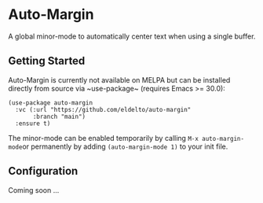 # Auto-Margin

A global minor-mode to automatically center text when using a single
buffer.

## Getting Started

Auto-Margin is currently not available on MELPA but can be installed
directly from source via ~use-package~ (requires Emacs >= 30.0):

```elisp
(use-package auto-margin
  :vc (:url "https://github.com/eldelto/auto-margin"
       :branch "main")
  :ensure t)
```

The minor-mode can be enabled temporarily by calling `M-x
auto-margin-mode`or permanently by adding `(auto-margin-mode 1)` to
your init file.

## Configuration

Coming soon ...
